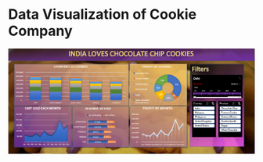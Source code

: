 # Data Visualization of Cookie Company

![alt text](https://github.com/Nischal-Shakya/DataAnalytics-CookieCompany/blob/main/Picture.png)
